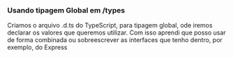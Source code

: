 ### Usando tipagem Global em /types
Criamos o arquivo .d.ts do TypeScript, para tipagem global, ode iremos declarar os valores que queremos utilizar.
Com isso aprendi que posso usar de forma combinada ou sobreescrever as interfaces que tenho dentro, por exemplo, do Express
